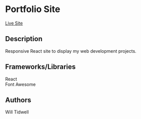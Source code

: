 # Portfolio Site
[Live Site](https://will-tidwell.netlify.app/#/)

## Description
Responsive React site to display my web development projects.

## Frameworks/Libraries
React  
Font Awesome

## Authors
Will Tidwell